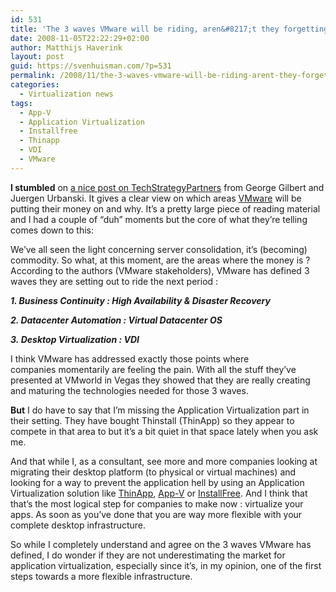 ```yaml
---
id: 531
title: 'The 3 waves VMware will be riding, aren&#8217;t they forgetting something ?'
date: 2008-11-05T22:22:29+02:00
author: Matthijs Haverink
layout: post
guid: https://svenhuisman.com/?p=531
permalink: /2008/11/the-3-waves-vmware-will-be-riding-arent-they-forgetting-something/
categories:
  - Virtualization news
tags:
  - App-V
  - Application Virtualization
  - Installfree
  - Thinapp
  - VDI
  - VMware
---
```

**I stumbled** on <a href="https://techstrategypartners.wordpress.com/2008/10/19/is-vmwares-hyper-growth-phase-over-2/" target="_blank">a nice post on TechStrategyPartners</a> from George Gilbert and Juergen Urbanski. It gives a clear view on which areas <a href="https://www.vmware.com" target="_blank">VMware</a> will be putting their money on and why. It&#8217;s a pretty large piece of reading material and I had a couple of &#8220;duh&#8221; moments but the core of what they&#8217;re telling comes down to this:

We&#8217;ve all seen the light concerning server consolidation, it&#8217;s (becoming) commodity. So what, at this moment, are the areas where the money is ? According to the authors (VMware stakeholders), VMware has defined 3 waves they are setting out to ride the next period :<!--more-->

**_1. Business Continuity : High Availability & Disaster Recovery_**

**_2. Datacenter Automation : Virtual Datacenter OS_**

**_3. Desktop Virtualization : VDI_**

I think VMware has addressed exactly those points where companies momentarily are feeling the pain. With all the stuff they&#8217;ve presented at VMworld in Vegas they showed that they are really creating and maturing the technologies needed for those 3 waves.

**But** I do have to say that I&#8217;m missing the Application Virtualization part in their setting. They have bought Thinstall (ThinApp) so they appear to compete in that area to but it&#8217;s a bit quiet in that space lately when you ask me.

And that while I, as a consultant, see more and more companies looking at migrating their desktop platform (to physical or virtual machines) and looking for a way to prevent the application hell by using an Application Virtualization solution like <a href="https://www.vmware.com/products/thinapp/" target="_blank">ThinApp</a>, <a href="https://www.microsoft.com/systemcenter/appv/default.mspx" target="_blank">App-V</a> or <a href="https://www.installfree.com" target="_blank">InstallFree</a>. And I think that that&#8217;s the most logical step for companies to make now : virtualize your apps. As soon as you&#8217;ve done that you are way more flexible with your complete desktop infrastructure.

So while I completely understand and agree on the 3 waves VMware has defined, I do wonder if they are not underestimating the market for application virtualization, especially since it&#8217;s, in my opinion, one of the first steps towards a more flexible infrastructure.